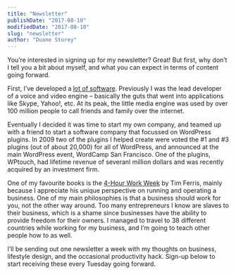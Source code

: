 ```yaml
---
title: "Newsletter"
publishDate: "2017-08-10"
modifiedDate: "2017-08-10"
slug: "newsletter"
author: "Duane Storey"
---
```


You’re interested in signing up for my newsletter? Great! But first, why don’t I tell you a bit about myself, and what you can expect in terms of content going forward.

First, I’ve developed a [lot of software](/about/). Previously I was the lead developer of a voice and video engine – basically the guts that went into applications like Skype, Yahoo!, etc. At its peak, the little media engine was used by over 100 million people to call friends and family over the internet.

Eventually I decided it was time to start my own company, and teamed up with a friend to start a software company that focussed on WordPress plugins. In 2009 two of the plugins I helped create were voted the #1 and #3 plugins (out of about 20,000) for all of WordPress, and announced at the main WordPress event, WordCamp San Francisco. One of the plugins, WPtouch, had lifetime revenue of severanl million dollars and was recently acquired by an investment firm.

One of my favourite books is the [4-Hour Work Week](https://www.amazon.com/gp/product/0307465357/ref=as_li_tl?ie=UTF8&camp=1789&creative=9325&creativeASIN=0307465357&linkCode=as2&tag=duanstor-20&linkId=724497457f520013dddcab05d7ca4fba) by Tim Ferris, mainly because I appreciate his unique perspective on running and operating a business. One of my main philosophies is that a business should work for you, not the other way around. Too many entrepreneurs I know are slaves to their business, which is a shame since businesses have the ability to provide freedom for their owners. I managed to travel to 38 different countries while working for my business, and I’m going to teach other people how to as well.

I’ll be sending out one newsletter a week with my thoughts on business, lifestyle design, and the occasional productivity hack. Sign-up below to start receiving these every Tuesday going forward.